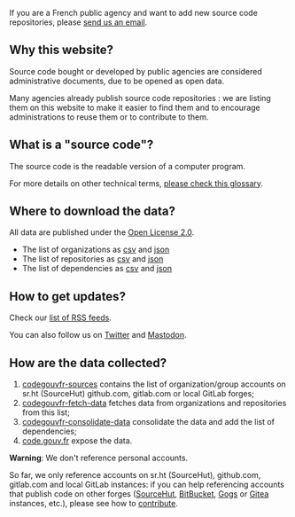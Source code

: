 <div class="fr-highlight">
  <p>If you are a French public agency and want to add new source code repositories, please <a href="mailto:logiciels-libres@data.gouv.fr">send us an email</a>.
  </p>
</div>

## Why this website?

Source code bought or developed by public agencies are considered
administrative documents, due to be opened as open data.

Many agencies already publish source code repositories : we are
listing them on this website to make it easier to find them and to
encourage administrations to reuse them or to contribute to them.

## What is a "source code"?

The source code is the readable version of a computer program.

For more details on other technical terms, [please check this glossary](https://man.sr.ht/~etalab/logiciels-libres/glossary.en.md).

## Where to download the data?

All data are published under the [Open License 2.0](https://spdx.org/licenses/etalab-2.0.html).

- The list of organizations as [csv](/data/organizations/csv/all.csv) and [json](/data/organizations/json/all.json)
- The list of repositories as [csv](/data/repositories/csv/all.csv) and [json](/data/repositories/json/all.json)
- The list of dependencies as [csv](/data/dependencies/csv/all.csv) and [json](/data/dependencies/json/all.json)

## How to get updates?

Check our [list of RSS feeds](/#/feeds).

You can also follow us on [Twitter](https://twitter.com/codegouvfr) and [Mastodon](https://mastodon.social/@codegouvfr).

## How are the data collected?

1. [codegouvfr-sources](https://git.sr.ht/~etalab/codegouvfr-sources) contains the list of organization/group accounts on sr.ht (SourceHut) github.com, gitlab.com or local GitLab forges;
2. [codegouvfr-fetch-data](https://git.sr.ht/~etalab/codegouvfr-fetch-data) fetches data from organizations and repositories from this list;
3. [codegouvfr-consolidate-data](https://git.sr.ht/~etalab/codegouvfr-consolidate-data) consolidate the data and add the list of dependencies;
4. [code.gouv.fr](https://git.sr.ht/~etalab/code.gouv.fr) expose the data.

**Warning**: We don't reference personal accounts.

So far, we only reference accounts on sr.ht (SourceHut), github.com, gitlab.com and local GitLab instances: if you can help referencing accounts that publish code on other forges ([SourceHut](https://sourcehut.org/), [BitBucket](https://bitbucket.org), [Gogs](https://gogs.io) or [Gitea](https://gitea.io) instances, etc.), please see how to [contribute](https://git.sr.ht/~etalab/codegouvfr-fetch-data).
